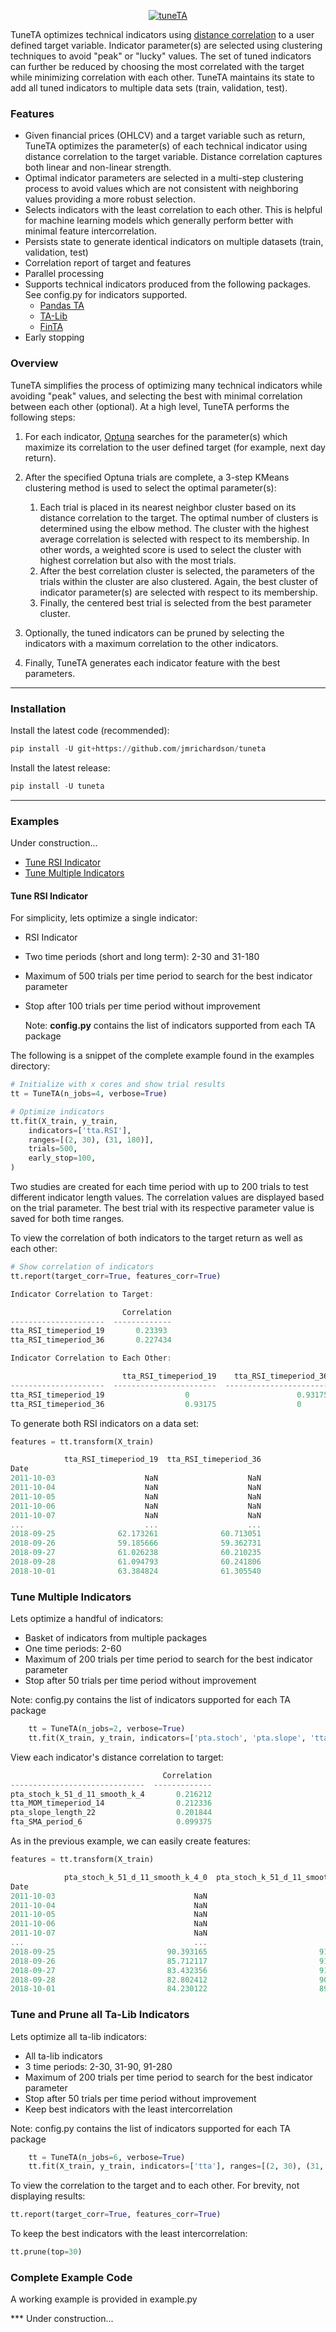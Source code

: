 <p align="center">
  <a href="https://github.com/jmrichardson/tuneta">
    <img src="images/logo.png" alt="tuneTA">
  </a>
</p>

TuneTA optimizes technical indicators using [distance correlation](https://towardsdatascience.com/introducing-distance-correlation-a-superior-correlation-metric-d569dc8900c7) to a user defined target variable.  Indicator parameter(s) are selected using clustering techniques to avoid "peak" or "lucky" values.  The set of tuned indicators can further be reduced by choosing the most correlated with the target while minimizing correlation with each other. TuneTA maintains its state to add all tuned indicators to multiple data sets (train, validation, test).

### Features

* Given financial prices (OHLCV) and a target variable such as return, TuneTA optimizes the parameter(s) of each technical indicator using distance correlation to the target variable. Distance correlation captures both linear and non-linear strength.
* Optimal indicator parameters are selected in a multi-step clustering process to avoid values which are not consistent with neighboring values providing a more robust selection.
* Selects indicators with the least correlation to each other.  This is helpful for machine learning models which generally perform better with minimal feature intercorrelation.
* Persists state to generate identical indicators on multiple datasets (train, validation, test)
* Correlation report of target and features
* Parallel processing
* Supports technical indicators produced from the following packages.  See config.py for indicators supported.
  * [Pandas TA](https://github.com/twopirllc/pandas-ta)
  * [TA-Lib](https://github.com/mrjbq7/ta-lib)
  * [FinTA](https://github.com/peerchemist/finta)
* Early stopping

### Overview

TuneTA simplifies the process of optimizing many technical indicators while avoiding "peak" values, and selecting the best with minimal correlation between each other (optional). At a high level, TuneTA performs the following steps:

1.  For each indicator, [Optuna](https://optuna.org) searches for the parameter(s) which maximize its correlation to the user defined target (for example, next day return).
2.  After the specified Optuna trials are complete, a 3-step KMeans clustering method is used to select the optimal parameter(s):

    1. Each trial is placed in its nearest neighbor cluster based on its distance correlation to the target.  The optimal number of clusters is determined using the elbow method.  The cluster with the highest average correlation is selected with respect to its membership.  In other words, a weighted score is used to select the cluster with highest correlation but also with the most trials.
    2. After the best correlation cluster is selected, the parameters of the trials within the cluster are also clustered. Again, the best cluster of indicator parameter(s) are selected with respect to its membership.
    3. Finally, the centered best trial is selected from the best parameter cluster.
    
3.  Optionally, the tuned indicators can be pruned by selecting the indicators with a maximum correlation to the other indicators.
4.  Finally, TuneTA generates each indicator feature with the best parameters.
---

### Installation

Install the latest code (recommended):

```python
pip install -U git+https://github.com/jmrichardson/tuneta
```

Install the latest release:

```python
pip install -U tuneta
```

---

### Examples

Under construction...
* [Tune RSI Indicator](#tune-rsi-indicator)
* [Tune Multiple Indicators](#tune-multiple-indicators)



#### Tune RSI Indicator

For simplicity, lets optimize a single indicator:

* RSI Indicator
* Two time periods (short and long term): 2-30 and 31-180
* Maximum of 500 trials per time period to search for the best indicator parameter
* Stop after 100 trials per time period without improvement

    Note: **config.py** contains the list of indicators supported from each TA package
    
The following is a snippet of the complete example found in the examples directory:

```python
# Initialize with x cores and show trial results
tt = TuneTA(n_jobs=4, verbose=True)

# Optimize indicators
tt.fit(X_train, y_train,
    indicators=['tta.RSI'],
    ranges=[(2, 30), (31, 180)],
    trials=500,
    early_stop=100,
)
```

Two studies are created for each time period with up to 200 trials to test different indicator length values.  The correlation values are displayed based on the trial parameter.  The best trial with its respective parameter value is saved for both time ranges. 

To view the correlation of both indicators to the target return as well as each other:
```python
# Show correlation of indicators
tt.report(target_corr=True, features_corr=True)
```
```csharp
Indicator Correlation to Target:

                         Correlation
---------------------  -------------
tta_RSI_timeperiod_19       0.23393
tta_RSI_timeperiod_36       0.227434

Indicator Correlation to Each Other:

                         tta_RSI_timeperiod_19    tta_RSI_timeperiod_36
---------------------  -----------------------  -----------------------
tta_RSI_timeperiod_19                  0                        0.93175
tta_RSI_timeperiod_36                  0.93175                  0
```
To generate both RSI indicators on a data set:
```python
features = tt.transform(X_train)
```

```csharp
            tta_RSI_timeperiod_19  tta_RSI_timeperiod_36
Date                                                    
2011-10-03                    NaN                    NaN
2011-10-04                    NaN                    NaN
2011-10-05                    NaN                    NaN
2011-10-06                    NaN                    NaN
2011-10-07                    NaN                    NaN
...                           ...                    ...
2018-09-25              62.173261              60.713051
2018-09-26              59.185666              59.362731
2018-09-27              61.026238              60.210235
2018-09-28              61.094793              60.241806
2018-10-01              63.384824              61.305540
```

### Tune Multiple Indicators

Lets optimize a handful of indicators:

* Basket of indicators from multiple packages
* One time periods: 2-60
* Maximum of 200 trials per time period to search for the best indicator parameter
* Stop after 50 trials per time period without improvement

Note: config.py contains the list of indicators supported for each TA package

```python
    tt = TuneTA(n_jobs=2, verbose=True)
    tt.fit(X_train, y_train, indicators=['pta.stoch', 'pta.slope', 'tta.MOM', 'fta.SMA'], ranges=[(2, 60)], trials=200, early_stop=50)
```

View each indicator's distance correlation to target:

```csharp
                                  Correlation
------------------------------  -------------
pta_stoch_k_51_d_11_smooth_k_4       0.216212
tta_MOM_timeperiod_14                0.212336
pta_slope_length_22                  0.201844
fta_SMA_period_6                     0.099375
```

As in the previous example, we can easily create features:

```python
features = tt.transform(X_train)
```

```csharp
            pta_stoch_k_51_d_11_smooth_k_4_0  pta_stoch_k_51_d_11_smooth_k_4_1  tta_MOM_timeperiod_14  pta_slope_length_22  fta_SMA_period_6
Date                                                                                                                                        
2011-10-03                               NaN                               NaN                    NaN                  NaN               NaN
2011-10-04                               NaN                               NaN                    NaN                  NaN               NaN
2011-10-05                               NaN                               NaN                    NaN                  NaN               NaN
2011-10-06                               NaN                               NaN                    NaN                  NaN               NaN
2011-10-07                               NaN                               NaN                    NaN                  NaN               NaN
...                                      ...                               ...                    ...                  ...               ...
2018-09-25                         90.393165                         91.254190               2.867035             0.269386        275.953323
2018-09-26                         85.712117                         91.337471               2.863281             0.158049        275.997752
2018-09-27                         83.432356                         91.128202               4.160370             0.095541        276.121440
2018-09-28                         82.802412                         90.553986               3.716797             0.090829        275.878464
2018-10-01                         84.230122                         89.847810               3.777649             0.067411        275.837362
```

### Tune and Prune all Ta-Lib Indicators

Lets optimize all ta-lib indicators:

* All ta-lib indicators
* 3 time periods: 2-30, 31-90, 91-280
* Maximum of 200 trials per time period to search for the best indicator parameter
* Stop after 50 trials per time period without improvement
* Keep best indicators with the least intercorrelation

Note: config.py contains the list of indicators supported for each TA package

```python
    tt = TuneTA(n_jobs=6, verbose=True)
    tt.fit(X_train, y_train, indicators=['tta'], ranges=[(2, 30), (31, 90), (91, 280)], trials=200, early_stop=50)
```

To view the correlation to the target and to each other.  For brevity, not displaying results:

```python
tt.report(target_corr=True, features_corr=True)
```

To keep the best indicators with the least intercorrelation:
```python
tt.prune(top=30) 
```


### Complete Example Code

A working example is provided in example.py

*** Under construction...








